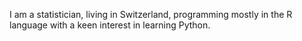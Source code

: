 
I am a statistician, living in Switzerland, programming mostly in the R language with a keen interest in learning Python.
